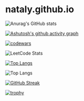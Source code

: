 # nataly.github.io

![Anurag's GitHub stats](https://github-readme-stats.vercel.app/api?username=Nataly4444&show_icons=true&theme=swift)

[![Ashutosh's github activity graph](https://github-readme-activity-graph.vercel.app/graph?username=Nataly4444&theme=github-compact)](https://github.com/ashutosh00710/github-readme-activity-graph)

[![codewars](https://www.codewars.com/users/Nataly4444/badges/large?theme=light)](https://www.codewars.com/users/Nataly4444)

![LeetCode Stats](https://leetcard.jacoblin.cool/Nataly4444?theme=wtf&font=Kulim%20Park&ext=heatmap)

[![Top Langs](https://github-readme-stats.vercel.app/api/top-langs/?username=Nataly4444&layout=compact)](https://github.com/anuraghazra/github-readme-stats)

![Top Langs](https://github-readme-stats.vercel.app/api/top-langs/?username=Nataly4444&langs_count=8)

[![GitHub Streak](https://github-readme-streak-stats.herokuapp.com/?user=Nataly4444&theme=light)](https://git.io/streak-stats)

[![trophy](https://github-profile-trophy.vercel.app/?username=Nataly4444&theme=oldie)](https://github.com/ryo-ma/github-profile-trophy)
